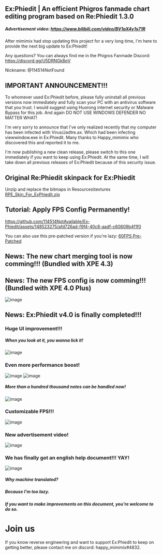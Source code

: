 ## Ex:Phiedit  |  An efficient Phigros fanmade chart editing program based on Re:Phiedit 1.3.0
##### Advertisement video: https://www.bilibili.com/video/BV1aX4y1s71R

After mimimix had stop updating this project for a very long time, I'm here to provide the next big update to Ex:Phiedit! 

Any questions? You can always find me in the Phigros Fanmade Discord: https://discord.gg/U5DRNGk8qV

Nickname: @114514NotFound 

## IMPORTANT ANNOUNCEMENT!!! 

To whomever used Ex:Phiedit before, please fully uninstall all previous versions now immediately and fully scan your PC with an antivirus software that you trust. I would suggest using Huorong internet security or Malware Bypass for this job. And again DO NOT USE WINDOWS DEFENDER NO MATTER WHAT! 

I'm very sorry to announce that I've only realized recently that my computer has been infected with Virus/Jadtre.ax. Which had been infecting viewwindow.exe in Ex:Phiedit. 
Many thanks to Happy_mimimix who discovered this and reported it to me. 

I'm now publishing a new clean release, please switch to this one immediately if you want to keep using Ex:Phiedit. 
At the same time, I will take down all previous releases of Ex:Phiedit because of this security issue.

## Original Re:Phiedit skinpack for Ex:Phiedit
Unzip and replace the bitmaps in Resources\textures
[RPE_Skin_For_ExPhiedit.zip](https://github.com/114514NotAvailable/Ex-Phiedit/files/13198539/RPE_Skin_For_ExPhiedit.zip)

## Tutorial: Apply FPS Config Permanently! 
https://github.com/114514NotAvailable/Ex-Phiedit/assets/148523275/afd726ad-f9f4-40c8-aadf-c60609b4f1f0

You can also use this pre-patched version if you're lazy: 
[60FPS Pre-Patched](https://github.com/114514NotAvailable/Ex-Phiedit/files/13211134/ChartEditer_60FPS_PrePatched.zip)

## News: The new chart merging tool is now comming!!! (Bundled with XPE 4.3)

## News: The new FPS config is now comming!!! (Bundled with XPE 4.0 Plus)
![image](https://github.com/sudo-000/Ex-Phiedit/assets/107282563/4bb55063-a87a-4162-8297-14239248bf28)

## News: Ex:Phiedit v4.0 is finally completed!!! 

### Huge UI improvement!!! 
##### When you look at it, you wanna lick it! 
![image](https://github.com/sudo-000/Ex-Phiedit/assets/107282563/2066b72a-ee58-448a-9f3a-9ad656983bae)

### Even more performance boost! 
![image](https://github.com/sudo-000/Ex-Phiedit/assets/107282563/330695b3-405d-405c-a57c-156df410a6e3)
![image](https://github.com/sudo-000/Ex-Phiedit/assets/107282563/76df8090-eadb-47de-aadf-ea1f9b8d21d6)
##### More than a hundred thousand notes can be handled now! 
![image](https://github.com/sudo-000/Ex-Phiedit/assets/107282563/62467f3a-6fb1-487b-b89b-fecaa281caf5)

### Customizable FPS!!! 
![image](https://github.com/sudo-000/Ex-Phiedit/assets/107282563/6d27737f-8e39-4da0-97b3-183fd5354785)

### New advertisement video! 
![image](https://github.com/sudo-000/Ex-Phiedit/assets/107282563/35d7659b-d864-4951-87eb-5d23030b75bb)

### We has finally got an english help document!!! YAY! 
![image](https://github.com/sudo-000/Ex-Phiedit/assets/107282563/ae58065f-b9e1-4fef-8156-84f2a25d5844)
##### Why machine translated? 
##### Because I'm too lazy. 
##### If you want to make improvements on this document, you're welcome to do so. 

# Join us
If you know reverse engineering and want to support Ex:Phiedit to keep on getting better, please contact me on discord: happy_mimimix#4832. 
